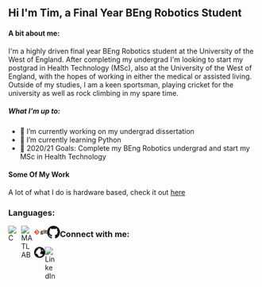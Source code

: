 ## Hi I'm Tim, a Final Year BEng Robotics Student
#### A bit about me:
I'm a highly driven final year BEng Robotics student at the University of the West of England. After completing my undergrad I'm looking to start my postgrad in Health Technology (MSc), also at the University of the West of England, with the hopes of working in either the medical or assisted living. Outside of my studies, I am a keen sportsman, playing cricket for the university as well as rock climbing in my spare time.

##### What I'm up to:
- 🔭 I’m currently working on my undergrad dissertation
- 🌱 I’m currently learning Python
-  🥅 2020/21 Goals: Complete my BEng Robotics undergrad and start my MSc in Health Technology
#### Some Of My Work
A lot of what I do is hardware based, check it out [here][website]

### Languages:
<img align="left" alt="C" width="26px" src="https://user-images.githubusercontent.com/43787505/89530481-785c8280-d7e6-11ea-8d2d-e8e193035c08.png" />
<img align="left" alt="MATLAB" width="26px" src="https://user-images.githubusercontent.com/43787505/89530058-c1600700-d7e5-11ea-9e42-01037d15a2fc.png"/>
<img align="left" alt="Git" width="26px" src="https://raw.githubusercontent.com/github/explore/80688e429a7d4ef2fca1e82350fe8e3517d3494d/topics/git/git.png" />
<img align="left" alt="GitHub" width="26px" src="https://raw.githubusercontent.com/github/explore/78df643247d429f6cc873026c0622819ad797942/topics/github/github.png"/>


### Connect with me:
[<img align="left" alt="Website" width="22px" src="https://raw.githubusercontent.com/iconic/open-iconic/master/svg/globe.svg" />][website]
[<img align="left" alt="LinkedIn" width="22px" src="https://cdn.jsdelivr.net/npm/simple-icons@v3/icons/linkedin.svg" />][linkedin]




[linkedin]: https://www.linkedin.com/in/tm-weber/
[website]: 	https://timweber.github.io
